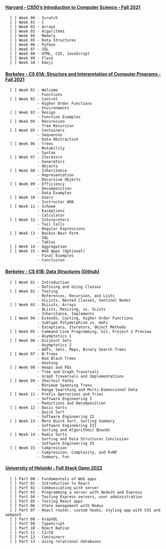 #### [Harvard - CS50’s Introduction to Computer Science - Fall 2021](https://cs50.harvard.edu/x/2022/)<br>

      [ ] Week 00 - Scratch
      [ ] Week 01 - C
      [ ] Week 02 - Arrays
      [ ] Week 03 - Algorithms
      [ ] Week 04 - Memory
      [ ] Week 05 - Data Structures
      [ ] Week 06 - Python
      [ ] Week 07 - SQL
      [ ] Week 08 - HTML, CSS, JavaScript
      [ ] Week 09 - Flask
      [ ] Week 10 - Emoji

#### [Berkeley - CS 61A: Structure and Interpretation of Computer Programs - Fall 2021](https://inst.eecs.berkeley.edu/~cs61a/fa21/)<br>

      [ ] Week 01 - Welcome
                  - Functions
      [ ] Week 02 - Control
                  - Higher Order Functions
                  - Environments    
      [ ] Week 03 - Design 
                  - Function Examples
      [ ] Week 04 - Recuresion
                  - Tree Recursion
      [ ] Week 05 - Containers
                  - Sequences
                  - Data Abstraction
      [ ] Week 06 - Trees
                  - Mutability
                  - Syntax
      [ ] Week 07 - Iterators
                  - Generators
                  - Objects
      [ ] Week 08 - Inheritence
                  - Representation
                  - Recursive Objects
      [ ] Week 09 - Efficiency
                  - Decomposition
                  - Data Examples
      [ ] Week 10 - Users
                  - Instructor AMA
      [ ] Week 11 - Scheme
                  - Exceptions
                  - Calculator
      [ ] Week 12 - Interpreters
                  - Tail Calls
                  - Regular Expressions
      [ ] Week 13 - Backus-Naur Form
                  - SQL
                  - Tables
      [ ] Week 14 - Aggregation
      [ ] Week 15 - Web Apps (Optional)
                  - Final Examples
                  - Conclusion
      
#### [Berkeley - CS 61B: Data Structures](https://sp21.datastructur.es/) [(Github)](https://github.com/orgs/Berkeley-CS61B/repositories)<br>

      [ ] Week 01 - Introduction
                  - Defining and Using Classes
      [ ] Week 02 - Testing
                  - References, Recursion, and Lists
                  - SLLists, Nested Classes, Sentinel Nodes
      [ ] Week 03 - DLLists, Arrays
                  - ALists, Resizing, vs. SLists
                  - Inheritance, Implements
      [ ] Week 04 - Extends, Casting, Higher Order Functions
                  - Subtype Polymorphism vs. HoFs
                  - Exceptions, Iterators, Object Methods
      [ ] Week 05 - Command Line Programming, Git, Project 2 Preview
                  - Asymptotics 1
      [ ] Week 06 - Disjoint Sets
                  - Asymptotics 2
                  - ADTs, Sets, Maps, Binary Search Trees
      [ ] Week 07 - B-Trees
                  - Red Black Trees
                  - Hashing
      [ ] Week 08 - Heaps and PQs
                  - Tree and Graph Traversals
                  - Graph Traversals and Implementations
      [ ] Week 09 - Shortest Paths
                  - Minimum Spanning Trees
                  - Range Searching and Multi-Dimensional Data
      [ ] Week 11 - Prefix Operations and Tries
                  - Software Engineering I
                  - Reductions and Decomposition
      [ ] Week 12 - Basic Sorts
                  - Quick Sort
                  - Software Engineering II
      [ ] Week 13 - More Quick Sort, Sorting Summary
                  - Software Engineering III
                  - Sorting and Algorithmic Bounds
      [ ] Week 14 - Radix Sorts
                  - Sorting and Data Structures Conclusion
                  - Software Engineering IV
      [ ] Week 15 - Compression
                  - Compression, Complexity, and P=NP
                  - Summary, Fun

#### [University of Helsinki - Full Stack Open 2022](https://fullstackopen.com/en/)<br>

      [ ] Part 00 - Fundamentals of Web apps
      [ ] Part 01 - Introduction to React
      [ ] Part 02 - Communicating with server
      [ ] Part 03 - Programming a server with NodeJS and Express
      [ ] Part 04 - Testing Express servers, user administration
      [ ] Part 05 - Testing React apps
      [ ] Part 06 - State management with Redux
      [ ] Part 07 - React router, custom hooks, styling app with CSS and webpack
      [ ] Part 08 - GraphQL
      [ ] Part 09 - TypeScript
      [ ] Part 10 - React Native
      [ ] Part 11 - CI/CD
      [ ] Part 12 - Containers
      [ ] Part 13 - Using relational databases
